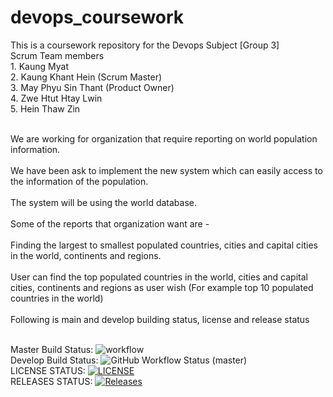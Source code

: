 # devops_coursework
This is a coursework repository for the Devops Subject [Group 3]
<br>Scrum Team members
<br>1. Kaung Myat 
<br>2. Kaung Khant Hein (Scrum Master)
<br>3. May Phyu Sin Thant (Product Owner)
<br>4. Zwe Htut Htay Lwin
<br>5. Hein Thaw Zin

<br> We are working for organization that require reporting on world population information. 
<br>
<br> We have been ask to implement the new system which can easily access to the information of the population.
<br>
<br> The system will be using the world database.
<br>
<br> Some of the reports that organization want are -
<br>
<br> Finding the largest to smallest populated countries, cities and capital cities in the world, continents and regions. 
<br>
<br> User can find the top populated countries in the world, cities and capital cities, continents and  regions as user wish (For example top 10 populated countries in the world) 
<br>
<br>Following is main and develop building status, license and release status 

<br>Master Build Status: ![workflow](https://github.com/kaungmyat128/devops_coursework/actions/workflows/main.yml/badge.svg)
<br>Develop Build Status: ![GitHub Workflow Status (master)](https://img.shields.io/github/actions/workflow/status/kaungmyat128/devops_coursework/main.yml?branch=master)
<br>LICENSE STATUS: [![LICENSE](https://img.shields.io/github/license/kaungmyat128/devops_coursework.svg?style=flat-square)](https://github.com/kaungmyat128/devops_coursework/blob/master/LICENSE)
<br>RELEASES STATUS: [![Releases](https://img.shields.io/github/release/kaungmyat128/devops_coursework/all.svg?style=flat-square)](https://github.com/kaungmyat128/devops_coursework/releases)



